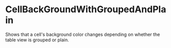 # CellBackGroundWithGroupedAndPlain
Shows that a cell's background color changes depending on whether the table view is grouped or plain.
